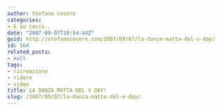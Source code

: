 ```yaml
---
author: Stefano Cecere
categories:
- E io cecio..
date: "2007-09-07T18:54:44Z"
guid: http://stefanocecere.com/2007/09/07/la-danza-matta-del-v-day/
id: 564
related_posts:
- null
tags:
- ricreazione
- ridere
- video
title: LA DANZA MATTA DEL V DAY!
slug: /2007/09/07/la-danza-matta-del-v-day/
---
```



